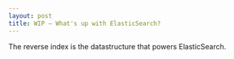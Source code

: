```yaml
---
layout: post
title: WIP — What's up with ElasticSearch?
---
```


The reverse index is the datastructure that powers ElasticSearch.
